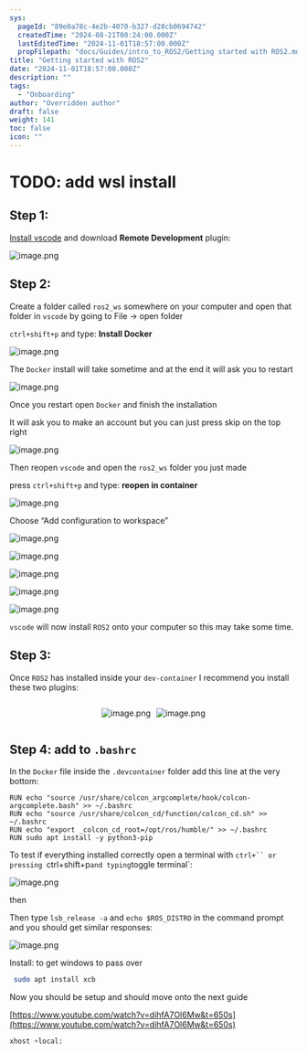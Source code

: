 ```yaml
---
sys:
  pageId: "89e0a78c-4e2b-4070-b327-d28cb0694742"
  createdTime: "2024-08-21T00:24:00.000Z"
  lastEditedTime: "2024-11-01T18:57:00.000Z"
  propFilepath: "docs/Guides/intro_to_ROS2/Getting started with ROS2.md"
title: "Getting started with ROS2"
date: "2024-11-01T18:57:00.000Z"
description: ""
tags:
  - "Onboarding"
author: "Overridden author"
draft: false
weight: 141
toc: false
icon: ""
---
```


# TODO: add wsl install

## Step 1:

[Install vscode](https://code.visualstudio.com/download) and download **Remote Development** plugin:

![image.png](https://prod-files-secure.s3.us-west-2.amazonaws.com/d518164a-d88e-44d1-a4ee-3adb3bd8bce0/efb52993-1881-4a40-b95e-6f020334f022/image.png?X-Amz-Algorithm=AWS4-HMAC-SHA256&X-Amz-Content-Sha256=UNSIGNED-PAYLOAD&X-Amz-Credential=ASIAZI2LB466RIXTNGRZ%2F20250130%2Fus-west-2%2Fs3%2Faws4_request&X-Amz-Date=20250130T030855Z&X-Amz-Expires=3600&X-Amz-Security-Token=IQoJb3JpZ2luX2VjEJP%2F%2F%2F%2F%2F%2F%2F%2F%2F%2FwEaCXVzLXdlc3QtMiJGMEQCIALfzBBzKQsWm0lSJUJlTIgNaN5yV81A95kQc7pe%2FrywAiA%2B2sHGm95R4p33T4uVc7OGeOaqqxte52X4UDnUo4JmLyqIBAic%2F%2F%2F%2F%2F%2F%2F%2F%2F%2F8BEAAaDDYzNzQyMzE4MzgwNSIM0Wm12h9n2AD6IixGKtwDKxC%2FMcE%2BEHEB915n%2FxCiAimFKE6QY5k%2BIcjBfxjBKnHhkZ6S4g5HXhsjHUafrGMrwbssBEH1a%2FegLkPmrt6%2FZ4c5bP54CnoMYP3duiOafL6tpAeDUN8hQw163VUAOZvVmYkYAsLS1%2B9683P9VKa9fdcaBdAfXGq8JHItzRf2tu8ihAHQPpIsrlgnVfdIv5fUItupElFaIwhYL%2BoEaXeyTOkzA0VqELWq0MZLspaXSpmDRgy33sOZv%2FhAj5Rfo7l62JQQCSj%2Fr9WV7%2FkEvYPA%2F5SjTmzGQabwMcm%2F6%2Fwjl32P5mBFTalu8pcIcZ4gvNMCf1HGGG1%2FFC3ZAGlckwrSnHtkhECdyNZhIhkoRc9SHdoizw8GTs3Xo2qv3OnKREOaLPeAJ4yLAYlanvbDjo6bKHyg1Dng9RNpqn%2F98k6UbKb%2FDi%2FVAHFzHmtDDSKhIysBeVBLp3xZcgohkulLSnnAH7WKfi8pALa4tVqpY2mT1cwdEysvOmqjROHlVgRstrbOw2ocTdvXSTxrcrU32jaZn%2FCf2pNRaT8lbBKkf27Yv7dbd%2BP98To%2FqtREp%2FchHCunogl1Qg39XY4f71oA2D5gXkgFS9FBSjnk%2BfyVtcCBXghya2k3ZbZXoEQDidIwlc%2FrvAY6pgGEXNF2qedgItro7pdfONCrg5DcMG2cpyvb9G7LyUr9xHbL%2FTzdGgmlX9JaRevJc26xHHYn5UV0lQIa5dGfOfd%2F3sw0iqZXUnjMIIaMofmg5ANRJdVvqHEwehIXjHFCYQJbwdoVzlYVwLBviRtpJu8m0h0oKpnAfb47MNkpeQ6oMSle4fxNNyjxjEyGZsJziJbTo5Wn2FNIpT0v1icYOgix6jz5eKeX&X-Amz-Signature=aaf6a2fb43ecfc567c56247e9a9c7f18018ed235a13cc763fcac6beaaf9da6dc&X-Amz-SignedHeaders=host&x-id=GetObject)

## Step 2:

Create a folder called `ros2_ws` somewhere on your computer and open that folder in `vscode` by going to File → open folder 

`ctrl+shift+p` and type: **Install Docker**

![image.png](https://prod-files-secure.s3.us-west-2.amazonaws.com/d518164a-d88e-44d1-a4ee-3adb3bd8bce0/2269dc0e-1cd5-47ff-bceb-c04ad9b2eab0/image.png?X-Amz-Algorithm=AWS4-HMAC-SHA256&X-Amz-Content-Sha256=UNSIGNED-PAYLOAD&X-Amz-Credential=ASIAZI2LB466RIXTNGRZ%2F20250130%2Fus-west-2%2Fs3%2Faws4_request&X-Amz-Date=20250130T030855Z&X-Amz-Expires=3600&X-Amz-Security-Token=IQoJb3JpZ2luX2VjEJP%2F%2F%2F%2F%2F%2F%2F%2F%2F%2FwEaCXVzLXdlc3QtMiJGMEQCIALfzBBzKQsWm0lSJUJlTIgNaN5yV81A95kQc7pe%2FrywAiA%2B2sHGm95R4p33T4uVc7OGeOaqqxte52X4UDnUo4JmLyqIBAic%2F%2F%2F%2F%2F%2F%2F%2F%2F%2F8BEAAaDDYzNzQyMzE4MzgwNSIM0Wm12h9n2AD6IixGKtwDKxC%2FMcE%2BEHEB915n%2FxCiAimFKE6QY5k%2BIcjBfxjBKnHhkZ6S4g5HXhsjHUafrGMrwbssBEH1a%2FegLkPmrt6%2FZ4c5bP54CnoMYP3duiOafL6tpAeDUN8hQw163VUAOZvVmYkYAsLS1%2B9683P9VKa9fdcaBdAfXGq8JHItzRf2tu8ihAHQPpIsrlgnVfdIv5fUItupElFaIwhYL%2BoEaXeyTOkzA0VqELWq0MZLspaXSpmDRgy33sOZv%2FhAj5Rfo7l62JQQCSj%2Fr9WV7%2FkEvYPA%2F5SjTmzGQabwMcm%2F6%2Fwjl32P5mBFTalu8pcIcZ4gvNMCf1HGGG1%2FFC3ZAGlckwrSnHtkhECdyNZhIhkoRc9SHdoizw8GTs3Xo2qv3OnKREOaLPeAJ4yLAYlanvbDjo6bKHyg1Dng9RNpqn%2F98k6UbKb%2FDi%2FVAHFzHmtDDSKhIysBeVBLp3xZcgohkulLSnnAH7WKfi8pALa4tVqpY2mT1cwdEysvOmqjROHlVgRstrbOw2ocTdvXSTxrcrU32jaZn%2FCf2pNRaT8lbBKkf27Yv7dbd%2BP98To%2FqtREp%2FchHCunogl1Qg39XY4f71oA2D5gXkgFS9FBSjnk%2BfyVtcCBXghya2k3ZbZXoEQDidIwlc%2FrvAY6pgGEXNF2qedgItro7pdfONCrg5DcMG2cpyvb9G7LyUr9xHbL%2FTzdGgmlX9JaRevJc26xHHYn5UV0lQIa5dGfOfd%2F3sw0iqZXUnjMIIaMofmg5ANRJdVvqHEwehIXjHFCYQJbwdoVzlYVwLBviRtpJu8m0h0oKpnAfb47MNkpeQ6oMSle4fxNNyjxjEyGZsJziJbTo5Wn2FNIpT0v1icYOgix6jz5eKeX&X-Amz-Signature=92d45869e768eca04fc0ae72ab16261b68424767ffda19179c0d254c97a5ba34&X-Amz-SignedHeaders=host&x-id=GetObject)

The `Docker` install will take sometime and at the end it will ask you to restart

![image.png](https://prod-files-secure.s3.us-west-2.amazonaws.com/d518164a-d88e-44d1-a4ee-3adb3bd8bce0/ed233f78-be33-4b1f-b89c-9c346c0e961e/image.png?X-Amz-Algorithm=AWS4-HMAC-SHA256&X-Amz-Content-Sha256=UNSIGNED-PAYLOAD&X-Amz-Credential=ASIAZI2LB466RIXTNGRZ%2F20250130%2Fus-west-2%2Fs3%2Faws4_request&X-Amz-Date=20250130T030855Z&X-Amz-Expires=3600&X-Amz-Security-Token=IQoJb3JpZ2luX2VjEJP%2F%2F%2F%2F%2F%2F%2F%2F%2F%2FwEaCXVzLXdlc3QtMiJGMEQCIALfzBBzKQsWm0lSJUJlTIgNaN5yV81A95kQc7pe%2FrywAiA%2B2sHGm95R4p33T4uVc7OGeOaqqxte52X4UDnUo4JmLyqIBAic%2F%2F%2F%2F%2F%2F%2F%2F%2F%2F8BEAAaDDYzNzQyMzE4MzgwNSIM0Wm12h9n2AD6IixGKtwDKxC%2FMcE%2BEHEB915n%2FxCiAimFKE6QY5k%2BIcjBfxjBKnHhkZ6S4g5HXhsjHUafrGMrwbssBEH1a%2FegLkPmrt6%2FZ4c5bP54CnoMYP3duiOafL6tpAeDUN8hQw163VUAOZvVmYkYAsLS1%2B9683P9VKa9fdcaBdAfXGq8JHItzRf2tu8ihAHQPpIsrlgnVfdIv5fUItupElFaIwhYL%2BoEaXeyTOkzA0VqELWq0MZLspaXSpmDRgy33sOZv%2FhAj5Rfo7l62JQQCSj%2Fr9WV7%2FkEvYPA%2F5SjTmzGQabwMcm%2F6%2Fwjl32P5mBFTalu8pcIcZ4gvNMCf1HGGG1%2FFC3ZAGlckwrSnHtkhECdyNZhIhkoRc9SHdoizw8GTs3Xo2qv3OnKREOaLPeAJ4yLAYlanvbDjo6bKHyg1Dng9RNpqn%2F98k6UbKb%2FDi%2FVAHFzHmtDDSKhIysBeVBLp3xZcgohkulLSnnAH7WKfi8pALa4tVqpY2mT1cwdEysvOmqjROHlVgRstrbOw2ocTdvXSTxrcrU32jaZn%2FCf2pNRaT8lbBKkf27Yv7dbd%2BP98To%2FqtREp%2FchHCunogl1Qg39XY4f71oA2D5gXkgFS9FBSjnk%2BfyVtcCBXghya2k3ZbZXoEQDidIwlc%2FrvAY6pgGEXNF2qedgItro7pdfONCrg5DcMG2cpyvb9G7LyUr9xHbL%2FTzdGgmlX9JaRevJc26xHHYn5UV0lQIa5dGfOfd%2F3sw0iqZXUnjMIIaMofmg5ANRJdVvqHEwehIXjHFCYQJbwdoVzlYVwLBviRtpJu8m0h0oKpnAfb47MNkpeQ6oMSle4fxNNyjxjEyGZsJziJbTo5Wn2FNIpT0v1icYOgix6jz5eKeX&X-Amz-Signature=3335fa586e84b2cc9e195bc8f5e314e3c9e52c56221c343f5695defc3b842b53&X-Amz-SignedHeaders=host&x-id=GetObject)

Once you restart open `Docker` and finish the installation

It will ask you to make an account but you can just press skip on the top right

![image.png](https://prod-files-secure.s3.us-west-2.amazonaws.com/d518164a-d88e-44d1-a4ee-3adb3bd8bce0/21010ad9-1659-4fd9-9f59-9932a09b2a3d/image.png?X-Amz-Algorithm=AWS4-HMAC-SHA256&X-Amz-Content-Sha256=UNSIGNED-PAYLOAD&X-Amz-Credential=ASIAZI2LB466RIXTNGRZ%2F20250130%2Fus-west-2%2Fs3%2Faws4_request&X-Amz-Date=20250130T030855Z&X-Amz-Expires=3600&X-Amz-Security-Token=IQoJb3JpZ2luX2VjEJP%2F%2F%2F%2F%2F%2F%2F%2F%2F%2FwEaCXVzLXdlc3QtMiJGMEQCIALfzBBzKQsWm0lSJUJlTIgNaN5yV81A95kQc7pe%2FrywAiA%2B2sHGm95R4p33T4uVc7OGeOaqqxte52X4UDnUo4JmLyqIBAic%2F%2F%2F%2F%2F%2F%2F%2F%2F%2F8BEAAaDDYzNzQyMzE4MzgwNSIM0Wm12h9n2AD6IixGKtwDKxC%2FMcE%2BEHEB915n%2FxCiAimFKE6QY5k%2BIcjBfxjBKnHhkZ6S4g5HXhsjHUafrGMrwbssBEH1a%2FegLkPmrt6%2FZ4c5bP54CnoMYP3duiOafL6tpAeDUN8hQw163VUAOZvVmYkYAsLS1%2B9683P9VKa9fdcaBdAfXGq8JHItzRf2tu8ihAHQPpIsrlgnVfdIv5fUItupElFaIwhYL%2BoEaXeyTOkzA0VqELWq0MZLspaXSpmDRgy33sOZv%2FhAj5Rfo7l62JQQCSj%2Fr9WV7%2FkEvYPA%2F5SjTmzGQabwMcm%2F6%2Fwjl32P5mBFTalu8pcIcZ4gvNMCf1HGGG1%2FFC3ZAGlckwrSnHtkhECdyNZhIhkoRc9SHdoizw8GTs3Xo2qv3OnKREOaLPeAJ4yLAYlanvbDjo6bKHyg1Dng9RNpqn%2F98k6UbKb%2FDi%2FVAHFzHmtDDSKhIysBeVBLp3xZcgohkulLSnnAH7WKfi8pALa4tVqpY2mT1cwdEysvOmqjROHlVgRstrbOw2ocTdvXSTxrcrU32jaZn%2FCf2pNRaT8lbBKkf27Yv7dbd%2BP98To%2FqtREp%2FchHCunogl1Qg39XY4f71oA2D5gXkgFS9FBSjnk%2BfyVtcCBXghya2k3ZbZXoEQDidIwlc%2FrvAY6pgGEXNF2qedgItro7pdfONCrg5DcMG2cpyvb9G7LyUr9xHbL%2FTzdGgmlX9JaRevJc26xHHYn5UV0lQIa5dGfOfd%2F3sw0iqZXUnjMIIaMofmg5ANRJdVvqHEwehIXjHFCYQJbwdoVzlYVwLBviRtpJu8m0h0oKpnAfb47MNkpeQ6oMSle4fxNNyjxjEyGZsJziJbTo5Wn2FNIpT0v1icYOgix6jz5eKeX&X-Amz-Signature=9f7791cb01bc85148ed9927819905ec4b2398d257c1b232e7f4cb65f7077b0da&X-Amz-SignedHeaders=host&x-id=GetObject)

Then reopen `vscode` and open the `ros2_ws` folder you just made

press `ctrl+shift+p` and type: **reopen in container**

![image.png](https://prod-files-secure.s3.us-west-2.amazonaws.com/d518164a-d88e-44d1-a4ee-3adb3bd8bce0/4e93b8c2-41ad-488c-8095-c74205196118/image.png?X-Amz-Algorithm=AWS4-HMAC-SHA256&X-Amz-Content-Sha256=UNSIGNED-PAYLOAD&X-Amz-Credential=ASIAZI2LB466RIXTNGRZ%2F20250130%2Fus-west-2%2Fs3%2Faws4_request&X-Amz-Date=20250130T030855Z&X-Amz-Expires=3600&X-Amz-Security-Token=IQoJb3JpZ2luX2VjEJP%2F%2F%2F%2F%2F%2F%2F%2F%2F%2FwEaCXVzLXdlc3QtMiJGMEQCIALfzBBzKQsWm0lSJUJlTIgNaN5yV81A95kQc7pe%2FrywAiA%2B2sHGm95R4p33T4uVc7OGeOaqqxte52X4UDnUo4JmLyqIBAic%2F%2F%2F%2F%2F%2F%2F%2F%2F%2F8BEAAaDDYzNzQyMzE4MzgwNSIM0Wm12h9n2AD6IixGKtwDKxC%2FMcE%2BEHEB915n%2FxCiAimFKE6QY5k%2BIcjBfxjBKnHhkZ6S4g5HXhsjHUafrGMrwbssBEH1a%2FegLkPmrt6%2FZ4c5bP54CnoMYP3duiOafL6tpAeDUN8hQw163VUAOZvVmYkYAsLS1%2B9683P9VKa9fdcaBdAfXGq8JHItzRf2tu8ihAHQPpIsrlgnVfdIv5fUItupElFaIwhYL%2BoEaXeyTOkzA0VqELWq0MZLspaXSpmDRgy33sOZv%2FhAj5Rfo7l62JQQCSj%2Fr9WV7%2FkEvYPA%2F5SjTmzGQabwMcm%2F6%2Fwjl32P5mBFTalu8pcIcZ4gvNMCf1HGGG1%2FFC3ZAGlckwrSnHtkhECdyNZhIhkoRc9SHdoizw8GTs3Xo2qv3OnKREOaLPeAJ4yLAYlanvbDjo6bKHyg1Dng9RNpqn%2F98k6UbKb%2FDi%2FVAHFzHmtDDSKhIysBeVBLp3xZcgohkulLSnnAH7WKfi8pALa4tVqpY2mT1cwdEysvOmqjROHlVgRstrbOw2ocTdvXSTxrcrU32jaZn%2FCf2pNRaT8lbBKkf27Yv7dbd%2BP98To%2FqtREp%2FchHCunogl1Qg39XY4f71oA2D5gXkgFS9FBSjnk%2BfyVtcCBXghya2k3ZbZXoEQDidIwlc%2FrvAY6pgGEXNF2qedgItro7pdfONCrg5DcMG2cpyvb9G7LyUr9xHbL%2FTzdGgmlX9JaRevJc26xHHYn5UV0lQIa5dGfOfd%2F3sw0iqZXUnjMIIaMofmg5ANRJdVvqHEwehIXjHFCYQJbwdoVzlYVwLBviRtpJu8m0h0oKpnAfb47MNkpeQ6oMSle4fxNNyjxjEyGZsJziJbTo5Wn2FNIpT0v1icYOgix6jz5eKeX&X-Amz-Signature=6036b216188567697a1b8a6fe3c781ecf400f0a4c33e07d2fb3342c6ff68f908&X-Amz-SignedHeaders=host&x-id=GetObject)

Choose “Add configuration to workspace”

![image.png](https://prod-files-secure.s3.us-west-2.amazonaws.com/d518164a-d88e-44d1-a4ee-3adb3bd8bce0/9560b282-5060-4989-ba37-97e7b2c22476/image.png?X-Amz-Algorithm=AWS4-HMAC-SHA256&X-Amz-Content-Sha256=UNSIGNED-PAYLOAD&X-Amz-Credential=ASIAZI2LB466RIXTNGRZ%2F20250130%2Fus-west-2%2Fs3%2Faws4_request&X-Amz-Date=20250130T030855Z&X-Amz-Expires=3600&X-Amz-Security-Token=IQoJb3JpZ2luX2VjEJP%2F%2F%2F%2F%2F%2F%2F%2F%2F%2FwEaCXVzLXdlc3QtMiJGMEQCIALfzBBzKQsWm0lSJUJlTIgNaN5yV81A95kQc7pe%2FrywAiA%2B2sHGm95R4p33T4uVc7OGeOaqqxte52X4UDnUo4JmLyqIBAic%2F%2F%2F%2F%2F%2F%2F%2F%2F%2F8BEAAaDDYzNzQyMzE4MzgwNSIM0Wm12h9n2AD6IixGKtwDKxC%2FMcE%2BEHEB915n%2FxCiAimFKE6QY5k%2BIcjBfxjBKnHhkZ6S4g5HXhsjHUafrGMrwbssBEH1a%2FegLkPmrt6%2FZ4c5bP54CnoMYP3duiOafL6tpAeDUN8hQw163VUAOZvVmYkYAsLS1%2B9683P9VKa9fdcaBdAfXGq8JHItzRf2tu8ihAHQPpIsrlgnVfdIv5fUItupElFaIwhYL%2BoEaXeyTOkzA0VqELWq0MZLspaXSpmDRgy33sOZv%2FhAj5Rfo7l62JQQCSj%2Fr9WV7%2FkEvYPA%2F5SjTmzGQabwMcm%2F6%2Fwjl32P5mBFTalu8pcIcZ4gvNMCf1HGGG1%2FFC3ZAGlckwrSnHtkhECdyNZhIhkoRc9SHdoizw8GTs3Xo2qv3OnKREOaLPeAJ4yLAYlanvbDjo6bKHyg1Dng9RNpqn%2F98k6UbKb%2FDi%2FVAHFzHmtDDSKhIysBeVBLp3xZcgohkulLSnnAH7WKfi8pALa4tVqpY2mT1cwdEysvOmqjROHlVgRstrbOw2ocTdvXSTxrcrU32jaZn%2FCf2pNRaT8lbBKkf27Yv7dbd%2BP98To%2FqtREp%2FchHCunogl1Qg39XY4f71oA2D5gXkgFS9FBSjnk%2BfyVtcCBXghya2k3ZbZXoEQDidIwlc%2FrvAY6pgGEXNF2qedgItro7pdfONCrg5DcMG2cpyvb9G7LyUr9xHbL%2FTzdGgmlX9JaRevJc26xHHYn5UV0lQIa5dGfOfd%2F3sw0iqZXUnjMIIaMofmg5ANRJdVvqHEwehIXjHFCYQJbwdoVzlYVwLBviRtpJu8m0h0oKpnAfb47MNkpeQ6oMSle4fxNNyjxjEyGZsJziJbTo5Wn2FNIpT0v1icYOgix6jz5eKeX&X-Amz-Signature=53664c3b37a9715537f0b394445a9b4a4a05db9ca529382e99219b894d9569ae&X-Amz-SignedHeaders=host&x-id=GetObject)

![image.png](https://prod-files-secure.s3.us-west-2.amazonaws.com/d518164a-d88e-44d1-a4ee-3adb3bd8bce0/2ee63f81-886b-48e8-a553-dc6e5eac99e4/image.png?X-Amz-Algorithm=AWS4-HMAC-SHA256&X-Amz-Content-Sha256=UNSIGNED-PAYLOAD&X-Amz-Credential=ASIAZI2LB466RIXTNGRZ%2F20250130%2Fus-west-2%2Fs3%2Faws4_request&X-Amz-Date=20250130T030855Z&X-Amz-Expires=3600&X-Amz-Security-Token=IQoJb3JpZ2luX2VjEJP%2F%2F%2F%2F%2F%2F%2F%2F%2F%2FwEaCXVzLXdlc3QtMiJGMEQCIALfzBBzKQsWm0lSJUJlTIgNaN5yV81A95kQc7pe%2FrywAiA%2B2sHGm95R4p33T4uVc7OGeOaqqxte52X4UDnUo4JmLyqIBAic%2F%2F%2F%2F%2F%2F%2F%2F%2F%2F8BEAAaDDYzNzQyMzE4MzgwNSIM0Wm12h9n2AD6IixGKtwDKxC%2FMcE%2BEHEB915n%2FxCiAimFKE6QY5k%2BIcjBfxjBKnHhkZ6S4g5HXhsjHUafrGMrwbssBEH1a%2FegLkPmrt6%2FZ4c5bP54CnoMYP3duiOafL6tpAeDUN8hQw163VUAOZvVmYkYAsLS1%2B9683P9VKa9fdcaBdAfXGq8JHItzRf2tu8ihAHQPpIsrlgnVfdIv5fUItupElFaIwhYL%2BoEaXeyTOkzA0VqELWq0MZLspaXSpmDRgy33sOZv%2FhAj5Rfo7l62JQQCSj%2Fr9WV7%2FkEvYPA%2F5SjTmzGQabwMcm%2F6%2Fwjl32P5mBFTalu8pcIcZ4gvNMCf1HGGG1%2FFC3ZAGlckwrSnHtkhECdyNZhIhkoRc9SHdoizw8GTs3Xo2qv3OnKREOaLPeAJ4yLAYlanvbDjo6bKHyg1Dng9RNpqn%2F98k6UbKb%2FDi%2FVAHFzHmtDDSKhIysBeVBLp3xZcgohkulLSnnAH7WKfi8pALa4tVqpY2mT1cwdEysvOmqjROHlVgRstrbOw2ocTdvXSTxrcrU32jaZn%2FCf2pNRaT8lbBKkf27Yv7dbd%2BP98To%2FqtREp%2FchHCunogl1Qg39XY4f71oA2D5gXkgFS9FBSjnk%2BfyVtcCBXghya2k3ZbZXoEQDidIwlc%2FrvAY6pgGEXNF2qedgItro7pdfONCrg5DcMG2cpyvb9G7LyUr9xHbL%2FTzdGgmlX9JaRevJc26xHHYn5UV0lQIa5dGfOfd%2F3sw0iqZXUnjMIIaMofmg5ANRJdVvqHEwehIXjHFCYQJbwdoVzlYVwLBviRtpJu8m0h0oKpnAfb47MNkpeQ6oMSle4fxNNyjxjEyGZsJziJbTo5Wn2FNIpT0v1icYOgix6jz5eKeX&X-Amz-Signature=be25f936c318abe3473f378be3941c62f39eb8c4bc977f73cc590795e8cdac2e&X-Amz-SignedHeaders=host&x-id=GetObject)

![image.png](https://prod-files-secure.s3.us-west-2.amazonaws.com/d518164a-d88e-44d1-a4ee-3adb3bd8bce0/ae1580b2-b048-407e-aed9-b584224a7a04/image.png?X-Amz-Algorithm=AWS4-HMAC-SHA256&X-Amz-Content-Sha256=UNSIGNED-PAYLOAD&X-Amz-Credential=ASIAZI2LB466RIXTNGRZ%2F20250130%2Fus-west-2%2Fs3%2Faws4_request&X-Amz-Date=20250130T030855Z&X-Amz-Expires=3600&X-Amz-Security-Token=IQoJb3JpZ2luX2VjEJP%2F%2F%2F%2F%2F%2F%2F%2F%2F%2FwEaCXVzLXdlc3QtMiJGMEQCIALfzBBzKQsWm0lSJUJlTIgNaN5yV81A95kQc7pe%2FrywAiA%2B2sHGm95R4p33T4uVc7OGeOaqqxte52X4UDnUo4JmLyqIBAic%2F%2F%2F%2F%2F%2F%2F%2F%2F%2F8BEAAaDDYzNzQyMzE4MzgwNSIM0Wm12h9n2AD6IixGKtwDKxC%2FMcE%2BEHEB915n%2FxCiAimFKE6QY5k%2BIcjBfxjBKnHhkZ6S4g5HXhsjHUafrGMrwbssBEH1a%2FegLkPmrt6%2FZ4c5bP54CnoMYP3duiOafL6tpAeDUN8hQw163VUAOZvVmYkYAsLS1%2B9683P9VKa9fdcaBdAfXGq8JHItzRf2tu8ihAHQPpIsrlgnVfdIv5fUItupElFaIwhYL%2BoEaXeyTOkzA0VqELWq0MZLspaXSpmDRgy33sOZv%2FhAj5Rfo7l62JQQCSj%2Fr9WV7%2FkEvYPA%2F5SjTmzGQabwMcm%2F6%2Fwjl32P5mBFTalu8pcIcZ4gvNMCf1HGGG1%2FFC3ZAGlckwrSnHtkhECdyNZhIhkoRc9SHdoizw8GTs3Xo2qv3OnKREOaLPeAJ4yLAYlanvbDjo6bKHyg1Dng9RNpqn%2F98k6UbKb%2FDi%2FVAHFzHmtDDSKhIysBeVBLp3xZcgohkulLSnnAH7WKfi8pALa4tVqpY2mT1cwdEysvOmqjROHlVgRstrbOw2ocTdvXSTxrcrU32jaZn%2FCf2pNRaT8lbBKkf27Yv7dbd%2BP98To%2FqtREp%2FchHCunogl1Qg39XY4f71oA2D5gXkgFS9FBSjnk%2BfyVtcCBXghya2k3ZbZXoEQDidIwlc%2FrvAY6pgGEXNF2qedgItro7pdfONCrg5DcMG2cpyvb9G7LyUr9xHbL%2FTzdGgmlX9JaRevJc26xHHYn5UV0lQIa5dGfOfd%2F3sw0iqZXUnjMIIaMofmg5ANRJdVvqHEwehIXjHFCYQJbwdoVzlYVwLBviRtpJu8m0h0oKpnAfb47MNkpeQ6oMSle4fxNNyjxjEyGZsJziJbTo5Wn2FNIpT0v1icYOgix6jz5eKeX&X-Amz-Signature=b0efa452076011de6b795cdbe5de475a711dff3b1e506e9b148c9b3ac52d54e0&X-Amz-SignedHeaders=host&x-id=GetObject)

![image.png](https://prod-files-secure.s3.us-west-2.amazonaws.com/d518164a-d88e-44d1-a4ee-3adb3bd8bce0/53255b28-f75e-430f-b9e3-c0ac8577e42b/image.png?X-Amz-Algorithm=AWS4-HMAC-SHA256&X-Amz-Content-Sha256=UNSIGNED-PAYLOAD&X-Amz-Credential=ASIAZI2LB466RIXTNGRZ%2F20250130%2Fus-west-2%2Fs3%2Faws4_request&X-Amz-Date=20250130T030854Z&X-Amz-Expires=3600&X-Amz-Security-Token=IQoJb3JpZ2luX2VjEJP%2F%2F%2F%2F%2F%2F%2F%2F%2F%2FwEaCXVzLXdlc3QtMiJGMEQCIALfzBBzKQsWm0lSJUJlTIgNaN5yV81A95kQc7pe%2FrywAiA%2B2sHGm95R4p33T4uVc7OGeOaqqxte52X4UDnUo4JmLyqIBAic%2F%2F%2F%2F%2F%2F%2F%2F%2F%2F8BEAAaDDYzNzQyMzE4MzgwNSIM0Wm12h9n2AD6IixGKtwDKxC%2FMcE%2BEHEB915n%2FxCiAimFKE6QY5k%2BIcjBfxjBKnHhkZ6S4g5HXhsjHUafrGMrwbssBEH1a%2FegLkPmrt6%2FZ4c5bP54CnoMYP3duiOafL6tpAeDUN8hQw163VUAOZvVmYkYAsLS1%2B9683P9VKa9fdcaBdAfXGq8JHItzRf2tu8ihAHQPpIsrlgnVfdIv5fUItupElFaIwhYL%2BoEaXeyTOkzA0VqELWq0MZLspaXSpmDRgy33sOZv%2FhAj5Rfo7l62JQQCSj%2Fr9WV7%2FkEvYPA%2F5SjTmzGQabwMcm%2F6%2Fwjl32P5mBFTalu8pcIcZ4gvNMCf1HGGG1%2FFC3ZAGlckwrSnHtkhECdyNZhIhkoRc9SHdoizw8GTs3Xo2qv3OnKREOaLPeAJ4yLAYlanvbDjo6bKHyg1Dng9RNpqn%2F98k6UbKb%2FDi%2FVAHFzHmtDDSKhIysBeVBLp3xZcgohkulLSnnAH7WKfi8pALa4tVqpY2mT1cwdEysvOmqjROHlVgRstrbOw2ocTdvXSTxrcrU32jaZn%2FCf2pNRaT8lbBKkf27Yv7dbd%2BP98To%2FqtREp%2FchHCunogl1Qg39XY4f71oA2D5gXkgFS9FBSjnk%2BfyVtcCBXghya2k3ZbZXoEQDidIwlc%2FrvAY6pgGEXNF2qedgItro7pdfONCrg5DcMG2cpyvb9G7LyUr9xHbL%2FTzdGgmlX9JaRevJc26xHHYn5UV0lQIa5dGfOfd%2F3sw0iqZXUnjMIIaMofmg5ANRJdVvqHEwehIXjHFCYQJbwdoVzlYVwLBviRtpJu8m0h0oKpnAfb47MNkpeQ6oMSle4fxNNyjxjEyGZsJziJbTo5Wn2FNIpT0v1icYOgix6jz5eKeX&X-Amz-Signature=43e9a450f2eba5c60b860394c1ccbdac0e092a7a3e8d2ec6420e1eee35ba88b0&X-Amz-SignedHeaders=host&x-id=GetObject)

![image.png](https://prod-files-secure.s3.us-west-2.amazonaws.com/d518164a-d88e-44d1-a4ee-3adb3bd8bce0/7c562767-5af9-4ffb-97d1-327bcdf4ee00/image.png?X-Amz-Algorithm=AWS4-HMAC-SHA256&X-Amz-Content-Sha256=UNSIGNED-PAYLOAD&X-Amz-Credential=ASIAZI2LB466RIXTNGRZ%2F20250130%2Fus-west-2%2Fs3%2Faws4_request&X-Amz-Date=20250130T030855Z&X-Amz-Expires=3600&X-Amz-Security-Token=IQoJb3JpZ2luX2VjEJP%2F%2F%2F%2F%2F%2F%2F%2F%2F%2FwEaCXVzLXdlc3QtMiJGMEQCIALfzBBzKQsWm0lSJUJlTIgNaN5yV81A95kQc7pe%2FrywAiA%2B2sHGm95R4p33T4uVc7OGeOaqqxte52X4UDnUo4JmLyqIBAic%2F%2F%2F%2F%2F%2F%2F%2F%2F%2F8BEAAaDDYzNzQyMzE4MzgwNSIM0Wm12h9n2AD6IixGKtwDKxC%2FMcE%2BEHEB915n%2FxCiAimFKE6QY5k%2BIcjBfxjBKnHhkZ6S4g5HXhsjHUafrGMrwbssBEH1a%2FegLkPmrt6%2FZ4c5bP54CnoMYP3duiOafL6tpAeDUN8hQw163VUAOZvVmYkYAsLS1%2B9683P9VKa9fdcaBdAfXGq8JHItzRf2tu8ihAHQPpIsrlgnVfdIv5fUItupElFaIwhYL%2BoEaXeyTOkzA0VqELWq0MZLspaXSpmDRgy33sOZv%2FhAj5Rfo7l62JQQCSj%2Fr9WV7%2FkEvYPA%2F5SjTmzGQabwMcm%2F6%2Fwjl32P5mBFTalu8pcIcZ4gvNMCf1HGGG1%2FFC3ZAGlckwrSnHtkhECdyNZhIhkoRc9SHdoizw8GTs3Xo2qv3OnKREOaLPeAJ4yLAYlanvbDjo6bKHyg1Dng9RNpqn%2F98k6UbKb%2FDi%2FVAHFzHmtDDSKhIysBeVBLp3xZcgohkulLSnnAH7WKfi8pALa4tVqpY2mT1cwdEysvOmqjROHlVgRstrbOw2ocTdvXSTxrcrU32jaZn%2FCf2pNRaT8lbBKkf27Yv7dbd%2BP98To%2FqtREp%2FchHCunogl1Qg39XY4f71oA2D5gXkgFS9FBSjnk%2BfyVtcCBXghya2k3ZbZXoEQDidIwlc%2FrvAY6pgGEXNF2qedgItro7pdfONCrg5DcMG2cpyvb9G7LyUr9xHbL%2FTzdGgmlX9JaRevJc26xHHYn5UV0lQIa5dGfOfd%2F3sw0iqZXUnjMIIaMofmg5ANRJdVvqHEwehIXjHFCYQJbwdoVzlYVwLBviRtpJu8m0h0oKpnAfb47MNkpeQ6oMSle4fxNNyjxjEyGZsJziJbTo5Wn2FNIpT0v1icYOgix6jz5eKeX&X-Amz-Signature=3d4445efd012f35d035be0e6860e5d22c8b2492eb1160e0fbbdfedfefefaa33a&X-Amz-SignedHeaders=host&x-id=GetObject)

`vscode` will now install `ROS2` onto your computer so this may take some time.

## Step 3:

Once `ROS2` has installed inside your `dev-container` I recommend you install these two plugins:

<div style="display: flex;flex-direction: row; column-gap:10px; max-width: 630px;justify-content: center;">
<div>

![image.png](https://prod-files-secure.s3.us-west-2.amazonaws.com/d518164a-d88e-44d1-a4ee-3adb3bd8bce0/3fc3d550-5a54-4ba1-ba6b-faa01cdb7369/image.png?X-Amz-Algorithm=AWS4-HMAC-SHA256&X-Amz-Content-Sha256=UNSIGNED-PAYLOAD&X-Amz-Credential=ASIAZI2LB466ZQVOIN7L%2F20250130%2Fus-west-2%2Fs3%2Faws4_request&X-Amz-Date=20250130T030856Z&X-Amz-Expires=3600&X-Amz-Security-Token=IQoJb3JpZ2luX2VjEJP%2F%2F%2F%2F%2F%2F%2F%2F%2F%2FwEaCXVzLXdlc3QtMiJHMEUCIGPPpzXWsITL5W%2BOrgaZizsysWjKAdHqMHMf9bImmD36AiEAkHWYK9hzFxkzpg3UecJ8yQ0kKmytXMC9ZDRlm0qtO0MqiAQInP%2F%2F%2F%2F%2F%2F%2F%2F%2F%2FARAAGgw2Mzc0MjMxODM4MDUiDKEh9LLILiZ1savjICrcAyV46LoTKUhlZV7m2dkoz%2BE8835PR02BPs6UxIg1xw7f1abRSnwV83YkwxVf5iZQeZyVVyVIBQsy2jqFNgNRE8%2FQcm%2FiY0EGN2843f4lJB0UFMNCpY%2FT8djv7ufpy9J0VyrRBUyYuaXwZi%2Bn5Py2ZL%2BJ2u99LgycAHnA6dSF8vynjVSDO9QA45e%2BjUvP%2F3PaUNoz6yEs2%2FoPQ2og2yJSXH201btatuO8AkRtTMRWQfqHZ77Sh6tDz64CcA8%2FGk4kM1RR5l5oF22hs9ZZppBSBikWq7LfsCn0ld97Ka%2FkcbkeeesxNeBIMBJYFCQeQKUtOjC2tJUqol1RFH%2BeKoFm3AmkIoAHNVJXuKOMmYtG%2B2sFgwS1Ngbfz%2BmMYWNJMuKUFXH9CFTs9%2BqEOAjFn1cR0gG107AzlXLHREcb%2Bmg2lak4JcmiJlbibrNIKHMqdiqqeSio4fYSzvr3B7GwjETdyOA8QhLSQTF5ORDZNdGGLafye8ejuNnBlTmkm%2F%2FJ2NSCu7Kphs9Zj7e5hCLbmuK0JHchucPFKb4umQMBHvz1oJy0eW0SMBts6PPIU228u0PsHv6U5ZU0jpNgHtUbVv9vU2%2Fcx908bFRibT9%2FdwxY%2BFGeF7cE9AN%2BNe2hL6S5ML7T67wGOqUBUzd2x8nRQ7CFMCkPrjly01021jzyfJFeNtmvXhLnhooD1Q7qpUrWgmkl12s9wDv5vWCFcUOkTQH6mnfC8d2pmHdPp6%2Frmr1lj9ux%2BdaRTlykuoNLh%2F5dRyXCBsHwQqbRmpX4af2pXxtFyS%2FiYQVXf4tRtqrAIlzqCLpdnfqOJvx8UVetbVr%2BgffpNojJbjrkK3hYbqGLQ%2BIsBeFN1p3dsvsnG9Jg&X-Amz-Signature=006d6018b70cace97190b79ad88ef815f8b8be91cd0b77f989e11037b91235bf&X-Amz-SignedHeaders=host&x-id=GetObject)

</div>
<div>

![image.png](https://prod-files-secure.s3.us-west-2.amazonaws.com/d518164a-d88e-44d1-a4ee-3adb3bd8bce0/d994cc66-13c2-4093-a5a3-f84cf4601a82/image.png?X-Amz-Algorithm=AWS4-HMAC-SHA256&X-Amz-Content-Sha256=UNSIGNED-PAYLOAD&X-Amz-Credential=ASIAZI2LB4664OMCCD6L%2F20250130%2Fus-west-2%2Fs3%2Faws4_request&X-Amz-Date=20250130T030856Z&X-Amz-Expires=3600&X-Amz-Security-Token=IQoJb3JpZ2luX2VjEJP%2F%2F%2F%2F%2F%2F%2F%2F%2F%2FwEaCXVzLXdlc3QtMiJHMEUCIQCFDLg4Esuti5kw6RxFeR7dNUx5J%2BWbNAyJY31sC15KbgIgEolXvbqapvzchRtlZJKhiZKM9WbDADALtLWHwsOGfZUqiAQInP%2F%2F%2F%2F%2F%2F%2F%2F%2F%2FARAAGgw2Mzc0MjMxODM4MDUiDHVbT0KHoSif39OSKyrcAyqt%2Bh6tEUomfzrLWDIn1pk%2BzOM1HniVSMUvj6KKv7r4bEL03A%2FzNJa5hXzwGVbjCTj%2BJuXHQRgvhugcRw27SSq9UUQ0CMPBVbJQfJ1f1lxjUzyqW%2FGu9nNCh0ndALAn6soBhdgu9KscnQWK%2BPb4xLOclfHaugGmypBRRdmussJu8BP4YTtCi6pZK1rteXsvVLUZCzjIGuD5ZJv7DF9gG1a0qGCbdlln4qySs2a2rr1tYyam1C57Un7GY5skTaeCMn2bLQ7tbDjQss6femNZtZyS9DAv8erXny0n0KqChmjOVie73O1RfKB7KfrSFTcDO5aR5zyDnyir6rdCJaLpx9VIxRKnLrLg8MAqHfoPT7txu3XRDrZnvrE%2BsjsH%2FK2OXo1MK9ghgrGmNdNBHFsWAtjpOqm6VVtKLxSH4rIiwc0A3gdcH4F1PiXhY0Mz5PQ1j%2FJZQp8APXTr8ROoYhx%2FoYWUGjXJDsjQEVUPAkFjdKjXwbLEzYTMLKOzu2%2B7LrUMQlcW7AG6mv0gxGrShSmWDfyzZ1IFJhv17vmyNwyBRKomjO4mVCNq7nVy%2Fzn0cmyqc%2BRDYMVy7IiCSpZgJ1i7%2BoButoSDA%2B84xJ6am%2FGRkhMatPpYYGRC8F3r5%2Fe0MK3P67wGOqUBB02YbiDmO3sErVpW4zXnraL%2B40K%2FC8KiruCPtB2eh3RrNvyHTRBOCeFPGkq85fTVHQc4HTqiOatQAFcDvcbih7iFc8Mo%2F3qvn2yqPc0EkYgCxTts5pylvnPB3LnQMxNUPCw9OtDtIrBkOqcVy1XZeY6ysmR1li9sRo8situy5BWWgVaT9yemJ7kb9V3lA%2BvsHLxQ82MDLWE2e%2BSwFgeXa%2FXzmb0M&X-Amz-Signature=2e5a5bba02a6c92883986973b47c733c8cc6ae7e93c771e7071c5583f6b15c63&X-Amz-SignedHeaders=host&x-id=GetObject)

</div>
</div>

## Step 4: add to `.bashrc`

In the `Docker` file inside the `.devcontainer` folder add this line at the very bottom: 

```docker
RUN echo "source /usr/share/colcon_argcomplete/hook/colcon-argcomplete.bash" >> ~/.bashrc
RUN echo "source /usr/share/colcon_cd/function/colcon_cd.sh" >> ~/.bashrc
RUN echo "export _colcon_cd_root=/opt/ros/humble/" >> ~/.bashrc
RUN sudo apt install -y python3-pip 
```

To test if everything installed correctly open a terminal with `ctrl+`` or pressing `ctrl+shift+p` and typing `toggle terminal`:

![image.png](https://prod-files-secure.s3.us-west-2.amazonaws.com/d518164a-d88e-44d1-a4ee-3adb3bd8bce0/6a4943d8-b04e-4c02-9a58-775f3384d1a5/image.png?X-Amz-Algorithm=AWS4-HMAC-SHA256&X-Amz-Content-Sha256=UNSIGNED-PAYLOAD&X-Amz-Credential=ASIAZI2LB466RIXTNGRZ%2F20250130%2Fus-west-2%2Fs3%2Faws4_request&X-Amz-Date=20250130T030855Z&X-Amz-Expires=3600&X-Amz-Security-Token=IQoJb3JpZ2luX2VjEJP%2F%2F%2F%2F%2F%2F%2F%2F%2F%2FwEaCXVzLXdlc3QtMiJGMEQCIALfzBBzKQsWm0lSJUJlTIgNaN5yV81A95kQc7pe%2FrywAiA%2B2sHGm95R4p33T4uVc7OGeOaqqxte52X4UDnUo4JmLyqIBAic%2F%2F%2F%2F%2F%2F%2F%2F%2F%2F8BEAAaDDYzNzQyMzE4MzgwNSIM0Wm12h9n2AD6IixGKtwDKxC%2FMcE%2BEHEB915n%2FxCiAimFKE6QY5k%2BIcjBfxjBKnHhkZ6S4g5HXhsjHUafrGMrwbssBEH1a%2FegLkPmrt6%2FZ4c5bP54CnoMYP3duiOafL6tpAeDUN8hQw163VUAOZvVmYkYAsLS1%2B9683P9VKa9fdcaBdAfXGq8JHItzRf2tu8ihAHQPpIsrlgnVfdIv5fUItupElFaIwhYL%2BoEaXeyTOkzA0VqELWq0MZLspaXSpmDRgy33sOZv%2FhAj5Rfo7l62JQQCSj%2Fr9WV7%2FkEvYPA%2F5SjTmzGQabwMcm%2F6%2Fwjl32P5mBFTalu8pcIcZ4gvNMCf1HGGG1%2FFC3ZAGlckwrSnHtkhECdyNZhIhkoRc9SHdoizw8GTs3Xo2qv3OnKREOaLPeAJ4yLAYlanvbDjo6bKHyg1Dng9RNpqn%2F98k6UbKb%2FDi%2FVAHFzHmtDDSKhIysBeVBLp3xZcgohkulLSnnAH7WKfi8pALa4tVqpY2mT1cwdEysvOmqjROHlVgRstrbOw2ocTdvXSTxrcrU32jaZn%2FCf2pNRaT8lbBKkf27Yv7dbd%2BP98To%2FqtREp%2FchHCunogl1Qg39XY4f71oA2D5gXkgFS9FBSjnk%2BfyVtcCBXghya2k3ZbZXoEQDidIwlc%2FrvAY6pgGEXNF2qedgItro7pdfONCrg5DcMG2cpyvb9G7LyUr9xHbL%2FTzdGgmlX9JaRevJc26xHHYn5UV0lQIa5dGfOfd%2F3sw0iqZXUnjMIIaMofmg5ANRJdVvqHEwehIXjHFCYQJbwdoVzlYVwLBviRtpJu8m0h0oKpnAfb47MNkpeQ6oMSle4fxNNyjxjEyGZsJziJbTo5Wn2FNIpT0v1icYOgix6jz5eKeX&X-Amz-Signature=92fbb975a31e225c9bc9abeeed9ecbb550faf39d0e5c4b7b5bdbde848fda0f86&X-Amz-SignedHeaders=host&x-id=GetObject)

then 

Then type `lsb_release -a` and `echo $ROS_DISTRO` in the command prompt and you should get similar responses:

![image.png](https://prod-files-secure.s3.us-west-2.amazonaws.com/d518164a-d88e-44d1-a4ee-3adb3bd8bce0/3e635dec-a805-4e85-8b9e-d000e5b71a4e/image.png?X-Amz-Algorithm=AWS4-HMAC-SHA256&X-Amz-Content-Sha256=UNSIGNED-PAYLOAD&X-Amz-Credential=ASIAZI2LB466RIXTNGRZ%2F20250130%2Fus-west-2%2Fs3%2Faws4_request&X-Amz-Date=20250130T030855Z&X-Amz-Expires=3600&X-Amz-Security-Token=IQoJb3JpZ2luX2VjEJP%2F%2F%2F%2F%2F%2F%2F%2F%2F%2FwEaCXVzLXdlc3QtMiJGMEQCIALfzBBzKQsWm0lSJUJlTIgNaN5yV81A95kQc7pe%2FrywAiA%2B2sHGm95R4p33T4uVc7OGeOaqqxte52X4UDnUo4JmLyqIBAic%2F%2F%2F%2F%2F%2F%2F%2F%2F%2F8BEAAaDDYzNzQyMzE4MzgwNSIM0Wm12h9n2AD6IixGKtwDKxC%2FMcE%2BEHEB915n%2FxCiAimFKE6QY5k%2BIcjBfxjBKnHhkZ6S4g5HXhsjHUafrGMrwbssBEH1a%2FegLkPmrt6%2FZ4c5bP54CnoMYP3duiOafL6tpAeDUN8hQw163VUAOZvVmYkYAsLS1%2B9683P9VKa9fdcaBdAfXGq8JHItzRf2tu8ihAHQPpIsrlgnVfdIv5fUItupElFaIwhYL%2BoEaXeyTOkzA0VqELWq0MZLspaXSpmDRgy33sOZv%2FhAj5Rfo7l62JQQCSj%2Fr9WV7%2FkEvYPA%2F5SjTmzGQabwMcm%2F6%2Fwjl32P5mBFTalu8pcIcZ4gvNMCf1HGGG1%2FFC3ZAGlckwrSnHtkhECdyNZhIhkoRc9SHdoizw8GTs3Xo2qv3OnKREOaLPeAJ4yLAYlanvbDjo6bKHyg1Dng9RNpqn%2F98k6UbKb%2FDi%2FVAHFzHmtDDSKhIysBeVBLp3xZcgohkulLSnnAH7WKfi8pALa4tVqpY2mT1cwdEysvOmqjROHlVgRstrbOw2ocTdvXSTxrcrU32jaZn%2FCf2pNRaT8lbBKkf27Yv7dbd%2BP98To%2FqtREp%2FchHCunogl1Qg39XY4f71oA2D5gXkgFS9FBSjnk%2BfyVtcCBXghya2k3ZbZXoEQDidIwlc%2FrvAY6pgGEXNF2qedgItro7pdfONCrg5DcMG2cpyvb9G7LyUr9xHbL%2FTzdGgmlX9JaRevJc26xHHYn5UV0lQIa5dGfOfd%2F3sw0iqZXUnjMIIaMofmg5ANRJdVvqHEwehIXjHFCYQJbwdoVzlYVwLBviRtpJu8m0h0oKpnAfb47MNkpeQ6oMSle4fxNNyjxjEyGZsJziJbTo5Wn2FNIpT0v1icYOgix6jz5eKeX&X-Amz-Signature=380761d7d6011b1e2e0fb76c70e366118a16a6348b832863a71f84edf0a2c08d&X-Amz-SignedHeaders=host&x-id=GetObject)

Install:  to get windows to pass over

```bash
 sudo apt install xcb
```

Now you should be setup and should move onto the next guide 

[https://www.youtube.com/watch?v=dihfA7Ol6Mw&t=650s](https://www.youtube.com/watch?v=dihfA7Ol6Mw&t=650s)

```python
xhost +local:
```
